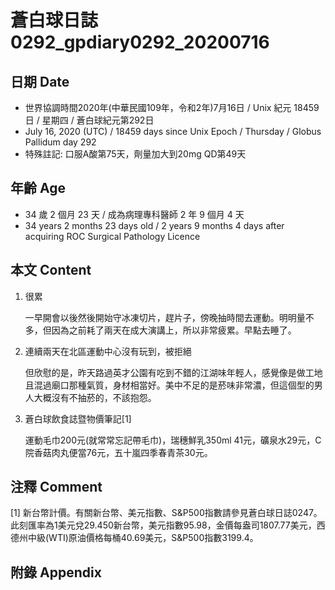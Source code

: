 [_metadata_:encoding]: - "utf-8"
[_metadata_:language]: - "zh-Hant-TW"
[_metadata_:fileformat]: - "markdown"
[_metadata_:MIME_type]: - "text/plain"
[_metadata_:markdown_version]: - "commonmark version 0.29"
[_metadata_:markdown_spec]: - "https://spec.commonmark.org/0.29/"

# 蒼白球日誌0292_gpdiary0292_20200716 #

## 日期 Date ##

* 世界協調時間2020年(中華民國109年，令和2年)7月16日 / Unix 紀元 18459 日 / 星期四 / 蒼白球紀元第292日
* July 16, 2020 (UTC) / 18459 days since Unix Epoch / Thursday / Globus Pallidum day 292
* 特殊註記: 口服A酸第75天，劑量加大到20mg QD第49天

## 年齡 Age ##

* 34 歲 2 個月 23 天 / 成為病理專科醫師 2 年 9 個月 4 天
* 34 years 2 months 23 days old / 2 years 9 months 4 days after acquiring ROC Surgical Pathology Licence

## 本文 Content ##

1. 很累

    一早開會以後然後開始守冰凍切片，趕片子，傍晚抽時間去運動。明明量不多，但因為之前耗了兩天在成大演講上，所以非常疲累。早點去睡了。

2. 連續兩天在北區運動中心沒有玩到，被拒絕

    但欣慰的是，昨天路過英才公園有吃到不錯的江湖味年輕人，感覺像是做工地且混過廟口那種氣質，身材相當好。美中不足的是菸味非常濃，但這個型的男人大概沒有不抽菸的，不該抱怨。

3. 蒼白球飲食誌暨物價筆記[1]

    運動毛巾200元(就常常忘記帶毛巾)，瑞穗鮮乳350ml 41元，礦泉水29元，C院香菇肉丸便當76元，五十嵐四季春青茶30元。

## 注釋 Comment ##

[1] 新台幣計價。有關新台幣、美元指數、S&P500指數請參見蒼白球日誌0247。此刻匯率為1美元兌29.450新台幣，美元指數95.98，金價每盎司1807.77美元，西德州中級(WTI)原油價格每桶40.69美元，S&P500指數3199.4。

## 附錄 Appendix ##

